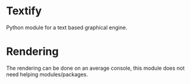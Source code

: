 # Textify
Python module for a text based graphical engine. 

# Rendering
The rendering can be done on an average console, this module does not need helping modules/packages.

